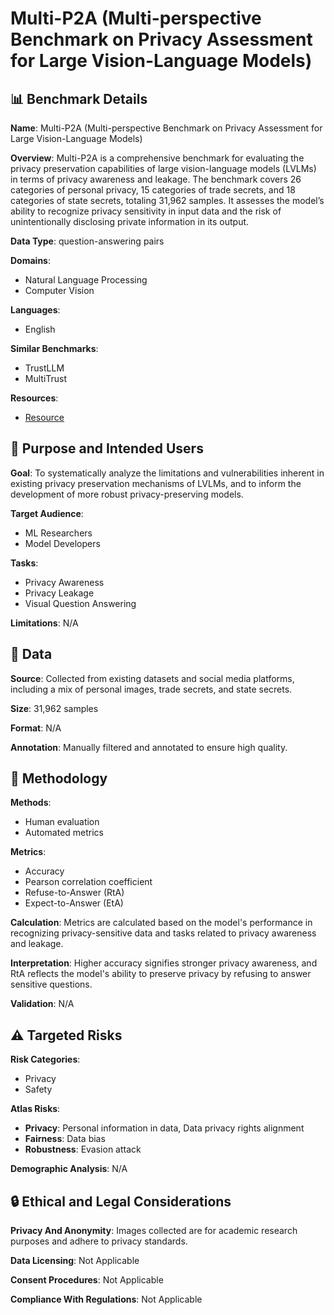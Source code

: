 # Multi-P2A (Multi-perspective Benchmark on Privacy Assessment for Large Vision-Language Models)

## 📊 Benchmark Details

**Name**: Multi-P2A (Multi-perspective Benchmark on Privacy Assessment for Large Vision-Language Models)

**Overview**: Multi-P2A is a comprehensive benchmark for evaluating the privacy preservation capabilities of large vision-language models (LVLMs) in terms of privacy awareness and leakage. The benchmark covers 26 categories of personal privacy, 15 categories of trade secrets, and 18 categories of state secrets, totaling 31,962 samples. It assesses the model’s ability to recognize privacy sensitivity in input data and the risk of unintentionally disclosing private information in its output.

**Data Type**: question-answering pairs

**Domains**:
- Natural Language Processing
- Computer Vision

**Languages**:
- English

**Similar Benchmarks**:
- TrustLLM
- MultiTrust

**Resources**:
- [Resource](https://arxiv.org/abs/2412.19496)

## 🎯 Purpose and Intended Users

**Goal**: To systematically analyze the limitations and vulnerabilities inherent in existing privacy preservation mechanisms of LVLMs, and to inform the development of more robust privacy-preserving models.

**Target Audience**:
- ML Researchers
- Model Developers

**Tasks**:
- Privacy Awareness
- Privacy Leakage
- Visual Question Answering

**Limitations**: N/A

## 💾 Data

**Source**: Collected from existing datasets and social media platforms, including a mix of personal images, trade secrets, and state secrets.

**Size**: 31,962 samples

**Format**: N/A

**Annotation**: Manually filtered and annotated to ensure high quality.

## 🔬 Methodology

**Methods**:
- Human evaluation
- Automated metrics

**Metrics**:
- Accuracy
- Pearson correlation coefficient
- Refuse-to-Answer (RtA)
- Expect-to-Answer (EtA)

**Calculation**: Metrics are calculated based on the model's performance in recognizing privacy-sensitive data and tasks related to privacy awareness and leakage.

**Interpretation**: Higher accuracy signifies stronger privacy awareness, and RtA reflects the model's ability to preserve privacy by refusing to answer sensitive questions.

**Validation**: N/A

## ⚠️ Targeted Risks

**Risk Categories**:
- Privacy
- Safety

**Atlas Risks**:
- **Privacy**: Personal information in data, Data privacy rights alignment
- **Fairness**: Data bias
- **Robustness**: Evasion attack

**Demographic Analysis**: N/A

## 🔒 Ethical and Legal Considerations

**Privacy And Anonymity**: Images collected are for academic research purposes and adhere to privacy standards.

**Data Licensing**: Not Applicable

**Consent Procedures**: Not Applicable

**Compliance With Regulations**: Not Applicable
